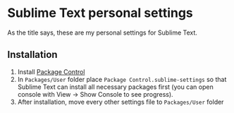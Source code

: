 # Sublime Text personal settings

As the title says, these are my personal settings for Sublime Text.

## Installation

1. Install [Package Control](https://sublime.wbond.net/installation)
2. In `Packages/User` folder place `Package Control.sublime-settings` so that Sublime Text can install all necessary packages first (you can open console with View → Show Console to see progress).
3. After installation, move every other settings file to `Packages/User` folder
